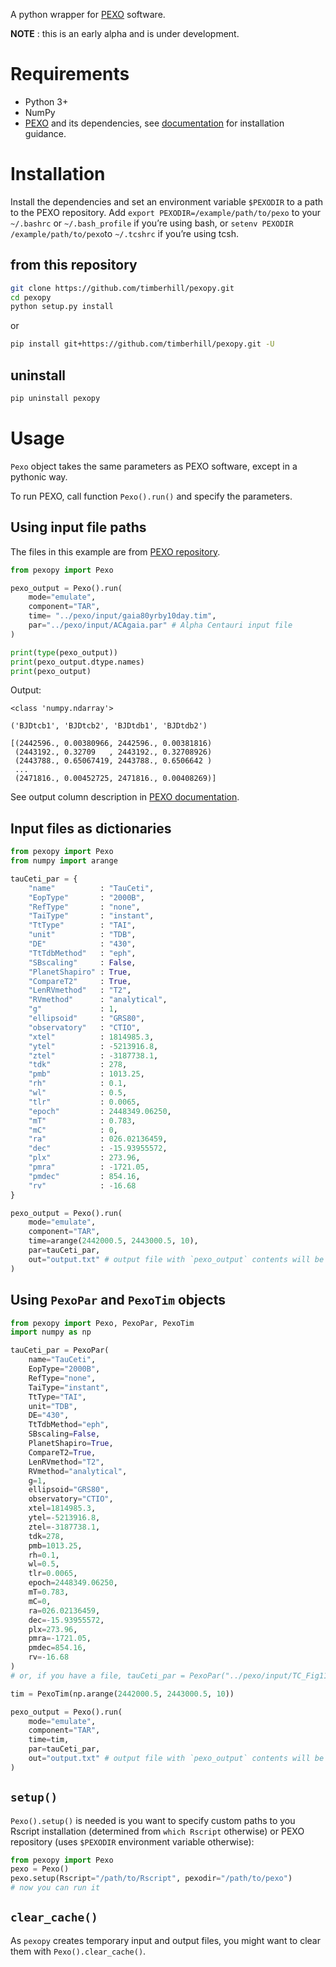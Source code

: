 A python wrapper for [PEXO](https://github.com/phillippro/pexo) software.

**NOTE** : this is an early alpha and is under development.

# Requirements

- Python 3+
- NumPy
- [PEXO](https://github.com/phillippro/pexo) and its dependencies, see [documentation](http://rpubs.com/Fabo/pexo) for installation guidance.

# Installation

Install the dependencies and set an environment variable `$PEXODIR` to a path to the PEXO repository. Add `export PEXODIR=/example/path/to/pexo` to your `~/.bashrc` or `~/.bash_profile` if you’re using bash, or `setenv PEXODIR /example/path/to/pexo`to `~/.tcshrc` if you’re using tcsh.

## from this repository

```sh
git clone https://github.com/timberhill/pexopy.git
cd pexopy
python setup.py install
```

or

```sh
pip install git+https://github.com/timberhill/pexopy.git -U
```

## uninstall

```sh
pip uninstall pexopy
```

# Usage

`Pexo` object takes the same parameters as PEXO software, except in a pythonic way.

To run PEXO, call function `Pexo().run()` and specify the parameters.

## Using input file paths

The files in this example are from [PEXO repository](https://github.com/phillippro/pexo/tree/master/input).

```python
from pexopy import Pexo

pexo_output = Pexo().run(
    mode="emulate",
    component="TAR",
    time= "../pexo/input/gaia80yrby10day.tim",
    par="../pexo/input/ACAgaia.par" # Alpha Centauri input file
)

print(type(pexo_output))
print(pexo_output.dtype.names)
print(pexo_output)
```

Output:

```plain
<class 'numpy.ndarray'>

('BJDtcb1', 'BJDtcb2', 'BJDtdb1', 'BJDtdb2')

[(2442596., 0.00380966, 2442596., 0.00381816)
 (2443192., 0.32709   , 2443192., 0.32708926)
 (2443788., 0.65067419, 2443788., 0.6506642 )
 ...
 (2471816., 0.00452725, 2471816., 0.00408269)]
```

See output column description in [PEXO documentation](http://rpubs.com/Fabo/pexo).

## Input files as dictionaries

```python
from pexopy import Pexo
from numpy import arange

tauCeti_par = {
    "name"          : "TauCeti",
    "EopType"       : "2000B",
    "RefType"       : "none",
    "TaiType"       : "instant",
    "TtType"        : "TAI",
    "unit"          : "TDB",
    "DE"            : "430",
    "TtTdbMethod"   : "eph",
    "SBscaling"     : False,
    "PlanetShapiro" : True,
    "CompareT2"     : True,
    "LenRVmethod"   : "T2",
    "RVmethod"      : "analytical",
    "g"             : 1,
    "ellipsoid"     : "GRS80",
    "observatory"   : "CTIO",
    "xtel"          : 1814985.3,
    "ytel"          : -5213916.8,
    "ztel"          : -3187738.1,
    "tdk"           : 278,
    "pmb"           : 1013.25,
    "rh"            : 0.1,
    "wl"            : 0.5,
    "tlr"           : 0.0065,
    "epoch"         : 2448349.06250,
    "mT"            : 0.783,
    "mC"            : 0,
    "ra"            : 026.02136459,
    "dec"           : -15.93955572,
    "plx"           : 273.96,
    "pmra"          : -1721.05,
    "pmdec"         : 854.16,
    "rv"            : -16.68
}

pexo_output = Pexo().run(
    mode="emulate",
    component="TAR",
    time=arange(2442000.5, 2443000.5, 10),
    par=tauCeti_par,
    out="output.txt" # output file with `pexo_output` contents will be saved to the currect directory
)
```

## Using `PexoPar` and `PexoTim` objects

```python
from pexopy import Pexo, PexoPar, PexoTim
import numpy as np

tauCeti_par = PexoPar(
    name="TauCeti",
    EopType="2000B",
    RefType="none",
    TaiType="instant",
    TtType="TAI",
    unit="TDB",
    DE="430",
    TtTdbMethod="eph",
    SBscaling=False,
    PlanetShapiro=True,
    CompareT2=True,
    LenRVmethod="T2",
    RVmethod="analytical",
    g=1,
    ellipsoid="GRS80",
    observatory="CTIO",
    xtel=1814985.3,
    ytel=-5213916.8,
    ztel=-3187738.1,
    tdk=278,
    pmb=1013.25,
    rh=0.1,
    wl=0.5,
    tlr=0.0065,
    epoch=2448349.06250,
    mT=0.783,
    mC=0,
    ra=026.02136459,
    dec=-15.93955572,
    plx=273.96,
    pmra=-1721.05,
    pmdec=854.16,
    rv=-16.68
)
# or, if you have a file, tauCeti_par = PexoPar("../pexo/input/TC_Fig11b.par")

tim = PexoTim(np.arange(2442000.5, 2443000.5, 10))

pexo_output = Pexo().run(
    mode="emulate",
    component="TAR",
    time=tim,
    par=tauCeti_par,
    out="output.txt" # output file with `pexo_output` contents will be saved to the currect directory
)
```

## `setup()`

`Pexo().setup()` is needed is you want to specify custom paths to you Rscript installation (determined from `which Rscript` otherwise) or PEXO repository (uses `$PEXODIR` environment variable otherwise):

```python
from pexopy import Pexo
pexo = Pexo()
pexo.setup(Rscript="/path/to/Rscript", pexodir="/path/to/pexo")
# now you can run it
```

## `clear_cache()`

As `pexopy` creates temporary input and output files, you might want to clear them with `Pexo().clear_cache()`.
